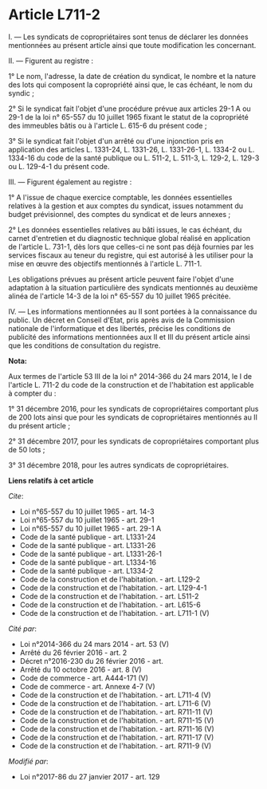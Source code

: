# Article L711-2

I. ― Les syndicats de copropriétaires sont tenus de déclarer les données mentionnées au présent article ainsi que toute
modification les concernant. 

II. ― Figurent au registre : 

1° Le nom, l'adresse, la date de création du syndicat, le nombre et la nature des lots qui composent la copropriété ainsi
que, le cas échéant, le nom du syndic ; 

2° Si le syndicat fait l'objet d'une procédure prévue aux articles 29-1 A ou 29-1 de la loi n° 65-557 du 10 juillet 1965
fixant le statut de la copropriété des immeubles bâtis ou à l'article L. 615-6 du présent code ; 

3° Si le syndicat fait l'objet d'un arrêté ou d'une injonction pris en application des articles L. 1331-24, L. 1331-26, L.
1331-26-1, L. 1334-2 ou L. 1334-16 du code de la santé publique ou L. 511-2, L. 511-3, L. 129-2, L. 129-3 ou L. 129-4-1 du
présent code. 

III. ― Figurent également au registre : 

1° A l'issue de chaque exercice comptable, les données essentielles relatives à la gestion et aux comptes du syndicat, issues
notamment du budget prévisionnel, des comptes du syndicat et de leurs annexes ; 

2° Les données essentielles relatives au bâti issues, le cas échéant, du carnet d'entretien et du diagnostic technique global
réalisé en application de l'article L. 731-1, dès lors que celles-ci ne sont pas déjà fournies par les services fiscaux au
teneur du registre, qui est autorisé à les utiliser pour la mise en œuvre des objectifs mentionnés à l'article L. 711-1. 

Les obligations prévues au présent article peuvent faire l'objet d'une adaptation à la situation particulière des syndicats
mentionnés au deuxième alinéa de l'article 14-3 de la loi n° 65-557 du 10 juillet 1965 précitée. 

IV. ― Les informations mentionnées au II sont portées à la connaissance du public. Un décret en Conseil d'Etat, pris après
avis de la Commission nationale de l'informatique et des libertés, précise les conditions de publicité des informations
mentionnées aux II et III du présent article ainsi que les conditions de consultation du registre.

**Nota:**

Aux termes de l'article 53 III de la loi n° 2014-366 du 24 mars 2014, le I de l'article L. 711-2 du code de la construction
et de l'habitation est applicable à compter du :

1° 31 décembre 2016, pour les syndicats de copropriétaires comportant plus de 200 lots ainsi que pour les syndicats de
copropriétaires mentionnés au II du présent article ;

2° 31 décembre 2017, pour les syndicats de copropriétaires comportant plus de 50 lots ;

3° 31 décembre 2018, pour les autres syndicats de copropriétaires.

**Liens relatifs à cet article**

_Cite_:

  - Loi n°65-557 du 10 juillet 1965 - art. 14-3
  - Loi n°65-557 du 10 juillet 1965 - art. 29-1
  - Loi n°65-557 du 10 juillet 1965 - art. 29-1 A
  - Code de la santé publique - art. L1331-24
  - Code de la santé publique - art. L1331-26
  - Code de la santé publique - art. L1331-26-1
  - Code de la santé publique - art. L1334-16
  - Code de la santé publique - art. L1334-2
  - Code de la construction et de l'habitation. - art. L129-2
  - Code de la construction et de l'habitation. - art. L129-4-1
  - Code de la construction et de l'habitation. - art. L511-2
  - Code de la construction et de l'habitation. - art. L615-6
  - Code de la construction et de l'habitation. - art. L711-1 (V)

_Cité par_:

  - Loi n°2014-366 du 24 mars 2014 - art. 53 (V)
  - Arrêté du 26 février 2016 - art. 2
  - Décret n°2016-230 du 26 février 2016 - art.
  - Arrêté du 10 octobre 2016 - art. 8 (V)
  - Code de commerce - art. A444-171 (V)
  - Code de commerce - art. Annexe 4-7 (V)
  - Code de la construction et de l'habitation. - art. L711-4 (V)
  - Code de la construction et de l'habitation. - art. L711-6 (V)
  - Code de la construction et de l'habitation. - art. R711-11 (V)
  - Code de la construction et de l'habitation. - art. R711-15 (V)
  - Code de la construction et de l'habitation. - art. R711-16 (V)
  - Code de la construction et de l'habitation. - art. R711-17 (V)
  - Code de la construction et de l'habitation. - art. R711-9 (V)

_Modifié par_:

  - Loi n°2017-86 du 27 janvier 2017 - art. 129
